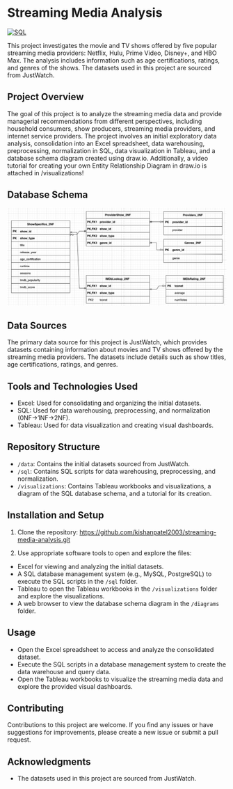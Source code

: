 # Streaming Media Analysis
[![SQL](https://img.shields.io/badge/SQL-Database-orange)](https://www.sql.com)

This project investigates the movie and TV shows offered by five popular streaming media providers: Netflix, Hulu, Prime Video, Disney+, and HBO Max. The analysis includes information such as age certifications, ratings, and genres of the shows. The datasets used in this project are sourced from JustWatch.

## Project Overview

The goal of this project is to analyze the streaming media data and provide managerial recommendations from different perspectives, including household consumers, show producers, streaming media providers, and internet service providers. The project involves an initial exploratory data analysis, consolidation into an Excel spreadsheet, data warehousing, preprocessing, normalization in SQL, data visualization in Tableau, and a database schema diagram created using draw.io. Additionally, a video tutorial for creating your own Entity Relationship Diagram in draw.io is attached in /visualizations!

## Database Schema
![Image Alt Text](visualizations/Entity_Relationship_Diagram.jpeg)

## Data Sources

The primary data source for this project is JustWatch, which provides datasets containing information about movies and TV shows offered by the streaming media providers. The datasets include details such as show titles, age certifications, ratings, and genres. 

## Tools and Technologies Used

- Excel: Used for consolidating and organizing the initial datasets.
- SQL: Used for data warehousing, preprocessing, and normalization (0NF->1NF->2NF).
- Tableau: Used for data visualization and creating visual dashboards.

## Repository Structure

- `/data`: Contains the initial datasets sourced from JustWatch.
- `/sql`: Contains SQL scripts for data warehousing, preprocessing, and normalization.
- `/visualizations`: Contains Tableau workbooks and visualizations, a diagram of the SQL database schema, and a tutorial for its creation.

## Installation and Setup

1. Clone the repository:
https://github.com/kishanpatel2003/streaming-media-analysis.git


2. Use appropriate software tools to open and explore the files:

- Excel for viewing and analyzing the initial datasets.
- A SQL database management system (e.g., MySQL, PostgreSQL) to execute the SQL scripts in the `/sql` folder.
- Tableau to open the Tableau workbooks in the `/visualizations` folder and explore the visualizations.
- A web browser to view the database schema diagram in the `/diagrams` folder.

## Usage

- Open the Excel spreadsheet to access and analyze the consolidated dataset.
- Execute the SQL scripts in a database management system to create the data warehouse and query data.
- Open the Tableau workbooks to visualize the streaming media data and explore the provided visual dashboards.

## Contributing

Contributions to this project are welcome. If you find any issues or have suggestions for improvements, please create a new issue or submit a pull request.


## Acknowledgments

- The datasets used in this project are sourced from JustWatch.

